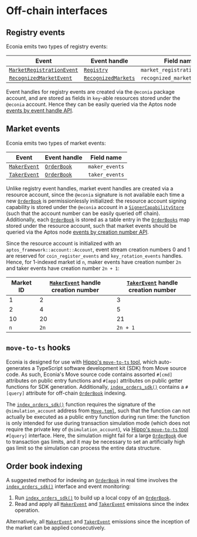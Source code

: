 # Off-chain interfaces

## Registry events

Econia emits two types of registry events:

| Event                       | Event handle          | Field name                   |
|-----------------------------|-----------------------|------------------------------|
| [`MarketRegistrationEvent`] | [`Registry`]          | `market_registration_events` |
| [`RecognizedMarketEvent`]   | [`RecognizedMarkets`] | `recognized_market_events`   |

Event handles for registry events are created via the `@econia` package account, and are stored as fields in `key`-able resources stored under the `@econia` account.
Hence they can be easily queried via the Aptos node [events by event handle API].

## Market events

Econia emits two types of market events:

| Event          | Event handle  | Field name     |
|----------------|---------------|----------------|
| [`MakerEvent`] | [`OrderBook`] | `maker_events` |
| [`TakerEvent`] | [`OrderBook`] | `taker_events` |

Unlike registry event handles, market event handles are created via a resource account, since the `@econia` signature is not available each time a new [`OrderBook`] is permissionlessly initialized:
the resource account signing capability is stored under the `@econia` account in a [`SignerCapabilityStore`] (such that the account number can be easily queried off chain).
Additionally, each [`OrderBook`] is stored as a table entry in the [`OrderBooks`] map stored under the resource account, such that market events should be queried via the Aptos node [events by creation number API].

Since the resource account is initialized with an `aptos_framework::account::Account`, event stream creation numbers 0 and 1 are reserved for `coin_register_events` and `key_rotation_events` handles.
Hence, for 1-indexed market id `n`, maker events have creation number `2n` and taker events have creation number `2n + 1`:

| Market ID | [`MakerEvent`] handle creation number | [`TakerEvent`] handle creation number |
|-----------|---------------------------------------|---------------------------------------|
| 1         | 2                                     | 3                                     |
| 2         | 4                                     | 5                                     |
| 10        | 20                                    | 21                                    |
| `n`       | `2n`                                  | `2n + 1`                              |

## `move-to-ts` hooks

Econia is designed for use with [Hippo's `move-to-ts` tool], which auto-generates a TypeScript software development kit (SDK) from Move source code.
As such, Econia's Move source code contains assorted  `#[cmd]` attributes on public entry functions and `#[app]` attributes on public getter functions for SDK generation.
Additionally, [`index_orders_sdk()`] contains a `#[query]` attribute for off-chain [`OrderBook`] indexing.

The [`index_orders_sdk()`] function requires the signature of the `@simulation_account` address from [`Move.toml`], such that the function can not actually be executed as a public entry function during run time:
the function is only intended for use during transaction simulation mode (which does not require the private key of `@simulation_account`), via [Hippo's `move-to-ts` tool] `#[query]` interface.
Here, the simulation might fail for a large [`OrderBook`] due to transaction gas limits, and it may be necessary to set an artificially high gas limit so the simulation can process the entire data structure.

## Order book indexing

A suggested method for indexing an [`OrderBook`] in real time involves the [`index_orders_sdk()`] interface and event monitoring:

1. Run [`index_orders_sdk()`] to build up a local copy of an [`OrderBook`].
1. Read and apply all [`MakerEvent`] and [`TakerEvent`] emissions since the index operation.

Alternatively, all [`MakerEvent`] and [`TakerEvent`] emissions since the inception of the market can be applied consecutively.

<!---Alphabetized reference links-->

[events by creation number API]: https://fullnode.testnet.aptoslabs.com/v1/spec#/operations/get_events_by_creation_number
[events by event handle API]:    https://fullnode.testnet.aptoslabs.com/v1/spec#/operations/get_events_by_event_handle
[Hippo's `move-to-ts` tool]:     https://github.com/hippospace/move-to-ts
[`index_orders_sdk()`]:          ../../src/move/econia/doc/market.md#0xc0deb00c_market_index_orders_sdk
[`MakerEvent`]:                  ../../src/move/econia/doc/market.md#0xc0deb00c_market_MakerEvent
[`MarketRegistrationEvent`]:     ../../src/move/econia/doc/registry.md#0xc0deb00c_registry_MarketRegistrationEvent
[`Move.toml`]:                   ../../src/move/econia/Move.toml
[`OrderBook`]:                   ../../src/move/econia/doc/market.md#0xc0deb00c_market_OrderBook
[`OrderBooks`]:                  ../../src/move/econia/doc/market.md#0xc0deb00c_market_OrderBooks
[`RecognizedMarketEvent`]:       ../../src/move/econia/doc/registry.md#0xc0deb00c_registry_RecognizedMarketEvent
[`RecognizedMarkets`]:           ../../src/move/econia/doc/registry.md#0xc0deb00c_registry_RecognizedMarkets
[`Registry`]:                    ../../src/move/econia/doc/registry.md#0xc0deb00c_registry_Registry
[`SignerCapabilityStore`]:       ../../src/move/econia/doc/resource_account.md#0xc0deb00c_resource_account_SignerCapabilityStore
[`TakerEvent`]:                  ../../src/move/econia/doc/market.md#0xc0deb00c_market_TakerEvent
